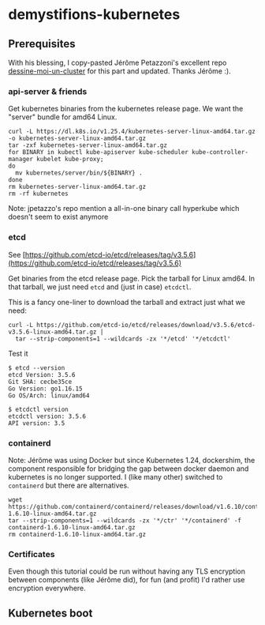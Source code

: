 # demystifions-kubernetes

## Prerequisites

With his blessing, I copy-pasted Jérôme Petazzoni's excellent repo [dessine-moi-un-cluster](https://github.com/jpetazzo/dessine-moi-un-cluster) for this part and updated. Thanks Jérôme :).

### api-server & friends

Get kubernetes binaries from the kubernetes release page. We want the "server" bundle for amd64 Linux.

```
curl -L https://dl.k8s.io/v1.25.4/kubernetes-server-linux-amd64.tar.gz -o kubernetes-server-linux-amd64.tar.gz
tar -zxf kubernetes-server-linux-amd64.tar.gz
for BINARY in kubectl kube-apiserver kube-scheduler kube-controller-manager kubelet kube-proxy;
do
  mv kubernetes/server/bin/${BINARY} .
done
rm kubernetes-server-linux-amd64.tar.gz
rm -rf kubernetes
```

Note: jpetazzo's repo mention a all-in-one binary call hyperkube which doesn't seem to exist anymore

### etcd

See [https://github.com/etcd-io/etcd/releases/tag/v3.5.6](https://github.com/etcd-io/etcd/releases/tag/v3.5.6)

Get binaries from the etcd release page. Pick the tarball for Linux amd64. In that tarball, we just need `etcd` and (just in case) `etcdctl`.

This is a fancy one-liner to download the tarball and extract just what we need:

```
curl -L https://github.com/etcd-io/etcd/releases/download/v3.5.6/etcd-v3.5.6-linux-amd64.tar.gz | 
  tar --strip-components=1 --wildcards -zx '*/etcd' '*/etcdctl'
```

Test it

```
$ etcd --version
etcd Version: 3.5.6
Git SHA: cecbe35ce
Go Version: go1.16.15
Go OS/Arch: linux/amd64

$ etcdctl version
etcdctl version: 3.5.6
API version: 3.5
```

### containerd

Note: Jérôme was using Docker but since Kubernetes 1.24, dockershim, the component responsible for bridging the gap between docker daemon and kubernetes is no longer supported. I (like many other) switched to `containerd` but there are alternatives.

```
wget https://github.com/containerd/containerd/releases/download/v1.6.10/containerd-1.6.10-linux-amd64.tar.gz
tar --strip-components=1 --wildcards -zx '*/ctr' '*/containerd' -f containerd-1.6.10-linux-amd64.tar.gz
rm containerd-1.6.10-linux-amd64.tar.gz
```

### Certificates

Even though this tutorial could be run without having any TLS encryption between components (like Jérôme did), for fun (and profit) I'd rather use encryption everywhere.

## Kubernetes boot